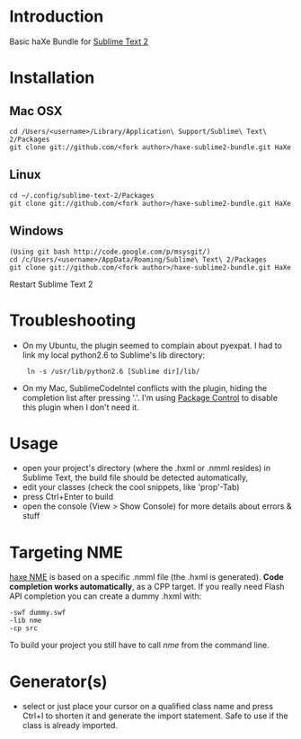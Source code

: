 # Introduction
Basic haXe Bundle for [Sublime Text 2](http://www.sublimetext.com/2)

# Installation
## Mac OSX
    cd /Users/<username>/Library/Application\ Support/Sublime\ Text\ 2/Packages
    git clone git://github.com/<fork author>/haxe-sublime2-bundle.git HaXe
## Linux
    cd ~/.config/sublime-text-2/Packages
    git clone git://github.com/<fork author>/haxe-sublime2-bundle.git HaXe
## Windows
    (Using git bash http://code.google.com/p/msysgit/)
    cd /c/Users/<username>/AppData/Roaming/Sublime\ Text\ 2/Packages
    git clone git://github.com/<fork author>/haxe-sublime2-bundle.git HaXe

Restart Sublime Text 2

# Troubleshooting

 - On my Ubuntu, the plugin seemed to complain about pyexpat. I had to link my local python2.6 to Sublime's lib directory:

        ln -s /usr/lib/python2.6 [Sublime dir]/lib/

 - On my Mac, SublimeCodeIntel conflicts with the plugin, hiding the completion list after pressing '.'. I'm using [Package Control](http://wbond.net/sublime_packages/package_control) to disable this plugin when I don't need it.

# Usage

 - open your project's directory (where the .hxml or .nmml resides) in Sublime Text, the build file should be detected automatically,
 - edit your classes (check the cool snippets, like 'prop'-Tab)
 - press Ctrl+Enter to build
 - open the console (View > Show Console) for more details about errors & stuff

# Targeting NME

[haxe NME](http://www.haxenme.org/) is based on a specific .nmml file (the .hxml is generated). **Code completion works automatically**, as a CPP target. 
If you really need Flash API completion you can create a dummy .hxml with:

    -swf dummy.swf 
    -lib nme 
    -cp src

To build your project you still have to call *nme* from the command line.

# Generator(s)

 - select or just place your cursor on a qualified class name and press Ctrl+I to shorten it and generate the import statement. Safe to use if the class is already imported.
